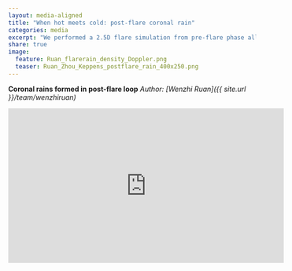 ```yaml
---
layout: media-aligned
title: "When hot meets cold: post-flare coronal rain"
categories: media
excerpt: "We performed a 2.5D flare simulation from pre-flare phase all the way into the gradual phase to study the formation of coronal rain in post-fflare loop."
share: true
image:
  feature: Ruan_flarerain_density_Doppler.png
  teaser: Ruan_Zhou_Keppens_postflare_rain_400x250.png
---
```




**Coronal rains formed in post-flare loop**
*Author: [Wenzhi Ruan]({{ site.url }}/team/wenzhiruan)*










<iframe width="560" height="315" src="https://www.youtube.com/embed/1ByVXxyp8SQ" title="YouTube video player" frameborder="0" allow="accelerometer; autoplay; clipboard-write; encrypted-media; gyroscope; picture-in-picture" allowfullscreen></iframe>

